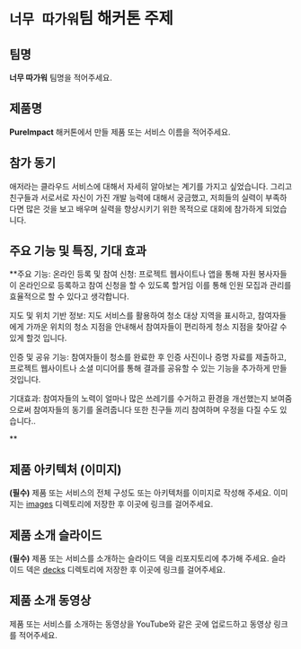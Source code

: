 # `너무 따가워`팀 해커톤 주제

## 팀명

**너무 따가워** 팀명을 적어주세요.

## 제품명

**PureImpact** 해커톤에서 만들 제품 또는 서비스 이름을 적어주세요.

## 참가 동기
애저라는 클라우드 서비스에 대해서 자세히 알아보는 계기를 가지고 싶었습니다. 그리고 친구들과 서로서로 자신이 가진 개발 능력에 대해서 궁금했고, 저희들의 실력이 부족하다면 많은 것을 보고 배우며 실력을 향상시키기 위한 목적으로 대회에 참가하게 되었습니다.


## 주요 기능 및 특징, 기대 효과

**주요 기능: 온라인 등록 및 참여 신청: 프로젝트 웹사이트나 앱을 통해 자원 봉사자들이 온라인으로 등록하고 참여 신청을 할 수 있도록 할거임 이를 통해 인원 모집과 관리를 효율적으로 할 수 있다고 생각합니다.


지도 및 위치 기반 정보: 지도 서비스를 활용하여 청소 대상 지역을 표시하고, 참여자들에게 가까운 위치의 청소 지점을 안내해서 참여자들이 편리하게 청소 지점을 찾아갈 수 있게 할것 입니다.

인증 및 공유 기능: 참여자들이 청소를 완료한 후 인증 사진이나 증명 자료를 제출하고, 프로젝트 웹사이트나 소셜 미디어를 통해 결과를 공유할 수 있는 기능을 추가하게 만들것입니다.

기대효과: 참여자들의 노력이 얼마나 많은 쓰레기를 수거하고 환경을 개선했는지 보여줌으로써 참여자들의 동기를 올려줍니다 또한 친구들 끼리 참여하며 우정을 다질 수도 있습니다..

**

## 제품 아키텍처 (이미지)

**(필수)** 제품 또는 서비스의 전체 구성도 또는 아키텍처를 이미지로 작성해 주세요. 이미지는 [images](./images) 디렉토리에 저장한 후 이곳에 링크를 걸어주세요.

## 제품 소개 슬라이드

**(필수)** 제품 또는 서비스를 소개하는 슬라이드 덱을 리포지토리에 추가해 주세요. 슬라이드 덱은 [decks](./decks) 디렉토리에 저장한 후 이곳에 링크를 걸어주세요.

## 제품 소개 동영상

제품 또는 서비스를 소개하는 동영상을 YouTube와 같은 곳에 업로드하고 동영상 링크를 적어주세요.
